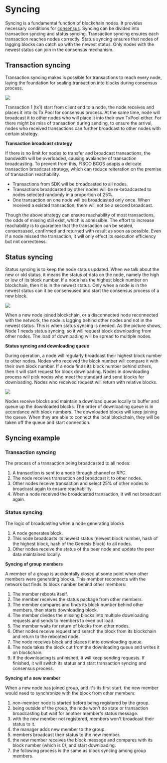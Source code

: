 # Syncing

Syncing is a fundamental function of blockchain nodes. It provides necessary conditions for [consensus](../consensus/). Syncing can be divided into transaction syncing and status syncing. Transaction syncing ensures each transaction reaches nodes correctly. Status syncing ensures that nodes of lagging blocks can catch up with the newest status. Only nodes with the newest status can join in the consensus mechanism. 

## Transaction syncing

Transaction syncing makes is possible for transactions to reach every node, laying the foundation for sealing transaction into blocks during consensus process.

![](../../../images/sync/tx.png)

Transaction 1 (tx1) start from client end to a node, the node receives and places it into its Tx Pool for consensus process. At the same time, node will broadcast it to other nodes who will place it into their own TxPool either. For there might be miss of transaction during sending, to ensure the arrival, nodes who received transactions can further broadcast to other nodes with certain strategy.

**Transaction broadcast strategy**

If there is no limit for nodes to transfer and broadcast transactions, the bandwidth will be overloaded, causing avalanche of transaction broadcasting. To prevent from this, FISCO BCOS adapts a delicate transaction broadcast strategy, which can reduce reiteration on the premise of transaction reachability.

* Transactions from SDK will be broadcasted to all nodes.
* Transactions broadcasted by other nodes will be re-broadcasted to nodes selected randomly in a proportion of 25%.
* One transaction on one node will be broadcasted only once. When received a existed transaction, there will not be a second broadcast.

Though the above strategy can ensure reachability of most transactions, the odds of missing still exist, which is admissible. The effort to increase reachability is to guarantee that the transaction can be sealed, consensused, confirmed and returned with result as soon as possible. Even if a node missed the transaction, it will only effect its execution efficiency but not correctness.

## Status syncing

Status syncing is to keep the node status updated. When we talk about the new or old status, it means the status of data on the node, namely the high or low of its block number. If a node has the highest block number on blockchain, then it is in the newest status. Only when a node is in the newest status can it be consensused and start the consensus process of a new block.

![](../../../images/sync/block.png)

When a new node joined blockchain, or a disconnected node reconnected with the network, the node is lagging behind other nodes and not in the newest status. This is when status syncing is needed. As the picture shows, Node 1 needs status syncing, so it will request block downloading from other nodes. The load of downloading will be spread to multiple nodes.

**Status syncing and downloading queue**

During operation, a node will regularly broadcast their highest block number to other nodes. Nodes who received the block number will compare it with their own block number. If a node finds its block number behind others, then it will start request for block downloading. 
Nodes in downloading process will pick nodes who meet the standard and send blocks for downloading. Nodes who received request will return with relative blocks.

![](../../../images/sync/Download.png)

Nodes receive blocks and maintain a download queue locally to buffer and queue up the downloaded blocks. The order of downloading queue is in accordance with block numbers. The downloaded blocks will keep joining the queue. When they are able to connect the local blockchain, they will be taken off the queue and start connection.

## Syncing example

### Transaction syncing

The process of a transaction being broadcasted to all nodes:

1. A transaction is sent to a node through channel or RPC.
2. The node receives transaction and broadcast it to other nodes.
3. Other nodes receive transaction and select 25% of other nodes to broadcast again to ensure reachability.
4. When a node received the broadcasted transaction, it will not broadcast again.

### Status syncing

The logic of broadcasting when a node generating blocks

1. A node generates block.
2. This node broadcasts its newest status (newest block number, hash of the highest block, hash of the Genesis Block) to all nodes.
3. Other nodes receive the status of the peer node and update the peer data maintained locally.

**Syncing of group members**

A member of a group is accidentally closed at some point when other members were generating blocks. This member reconnects with the network but finds its block number behind other members:

1. The member reboots itself.
2. The member receives the status package from other members.
3. The member compares and finds its block number behind other members, then starts downloading block.
4. The member divides the missing blocks into multiple downloading requests and sends to members to even out load.
5. The member waits for return of blocks from other nodes.
6. Other nodes receive request and search the block from its blockchain and return to the rebooted node.
7. The node receives block and places it into downloading queue.
8. The node takes the block out from the downloading queue and writes it on blockchain.
9. If the downloading is unfinished, it will keep sending requests. If finished, it will switch its status and start transaction syncing and consensus process.

**Syncing of a new member**

When a new node has joined group, and it's its first start, the new member would need to synchronize with the block from other members:

1. non-member node is started before being registered by the group.
2. being outside of the group, the node won't do state or transaction broadcasting but wait for another member's status message.
3. with the new member not registered, members won't broadcast their status to it.
4. the manager adds new member to the group.
5. members broadcast their status to the new member.
6. the new member receives the block message and compares with its block number (which is 0), and start downloading.
7. the following process is the same as block syncing among group members.



